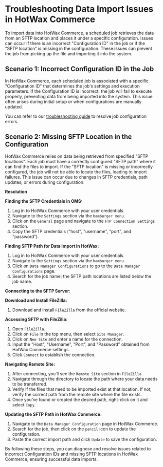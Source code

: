# Troubleshooting Data Import Issues in HotWax Commerce

To import data into HotWax Commerce, a scheduled job retrieves the data from an SFTP location and places it under a specific configuration. Issues can occur if there is an incorrect "Configuration ID" in the job or if the "SFTP location" is missing in the configuration. These issues can prevent the job from picking up the file and importing it into the system.

## Scenario 1: Incorrect Configuration ID in the Job

In HotWax Commerce, each scheduled job is associated with a specific "Configuration ID" that determines the job's settings and execution parameters. If the Configuration ID is incorrect, the job will fail to execute properly, preventing data from being imported into the system. This issue often arises during initial setup or when configurations are manually updated.

You can refer to our [troubleshooting guide](https://docs.hotwax.co/documents/v/retail-operations/workflow/job-manager/troubleshooting/jobfailed#reason-1-job-configuration-errors) to resolve job configuration errors.

## Scenario 2: Missing SFTP Location in the Configuration

HotWax Commerce relies on data being retrieved from specified "SFTP locations". Each job must have a correctly configured "SFTP path" where it can find the files to import. If the "SFTP location" is missing or incorrectly configured, the job will not be able to locate the files, leading to import failures. This issue can occur due to changes in SFTP credentials, path updates, or errors during configuration.

**Resolution**

**Finding the SFTP Credentials in OMS:**
1. Log in to HotWax Commerce with your user credentials.
2. Navigate to the `Settings` section via the `hamburger menu`.
3. Click on the `General` page and navigate to the `FTP Connection Settings` section.
4. Copy the SFTP credentials ("host", "username", "port", and "password").

**Finding SFTP Path for Data Import in HotWax:**
1. Log in to HotWax Commerce with your user credentials.
2. Navigate to the `Settings` section via the `hamburger menu`.
3. Click on `Data Manager Configurations` to go to the `Data Manager Configurations` page.
4. Search for the job name; the SFTP path locations are listed below the job name.

**Connecting to the SFTP Server:**

**Download and Install FileZilla:**
1. Download and install `FileZilla` from the official website.

**Accessing SFTP with FileZilla:**
1. Open `FileZilla`.
2. Click on `File` in the top menu, then select `Site Manager`.
3. Click on `New Site` and enter a name for the connection.
4. Input the "Host", "Username", "Port", and "Password" obtained from HotWax Commerce settings.
5. Click `Connect` to establish the connection.

**Navigating Remote Site:**
1. After connecting, you’ll see the `Remote Site` section in `FileZilla`.
2. Navigate through the directory to locate the path where your data needs to be transferred.
3. Verify if the files that need to be imported exist at that location. If not, verify the correct path from the remote site where the file exists.
4. Once you’ve found or created the desired path, right-click on it and select `Copy`.

**Updating the SFTP Path in HotWax Commerce:**
1. Navigate to the `Data Manager Configuration` page in HotWax Commerce.
2. Search for the job, then click on the `pencil` icon to update the configuration.
3. Paste the correct import path and click `Update` to save the configuration.

By following these steps, you can diagnose and resolve issues related to incorrect Configuration IDs and missing SFTP locations in HotWax Commerce, ensuring successful data imports.
